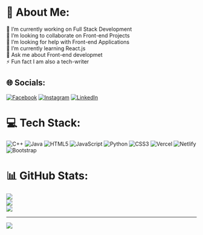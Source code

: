 # 💫 About Me:
🔭 I’m currently working on Full Stack Development<br>👯 I’m looking to collaborate on Front-end Projects<br>🤝 I’m looking for help with Front-end Applications<br>🌱 I’m currently learning React.js<br>💬 Ask me about Front-end developmet<br>⚡ Fun fact I am also a tech-writer


## 🌐 Socials:
[![Facebook](https://img.shields.io/badge/Facebook-%231877F2.svg?logo=Facebook&logoColor=white)](https://facebook.com/https://www.facebook.com/people/Hamza-Rauf/pfbid0a26rbv75PjZ6cXC6oz3N57Hf188KhAfpNHuf6xHGBBNdQNGnEGbouUJ5Gyo9dPQkl/) [![Instagram](https://img.shields.io/badge/Instagram-%23E4405F.svg?logo=Instagram&logoColor=white)](https://instagram.com/its_h.a.r) [![LinkedIn](https://img.shields.io/badge/LinkedIn-%230077B5.svg?logo=linkedin&logoColor=white)](https://linkedin.com/in/https://www.linkedin.com/in/hamza-abdul-rauf/) 

# 💻 Tech Stack:
![C++](https://img.shields.io/badge/c++-%2300599C.svg?style=for-the-badge&logo=c%2B%2B&logoColor=white) ![Java](https://img.shields.io/badge/java-%23ED8B00.svg?style=for-the-badge&logo=openjdk&logoColor=white) ![HTML5](https://img.shields.io/badge/html5-%23E34F26.svg?style=for-the-badge&logo=html5&logoColor=white) ![JavaScript](https://img.shields.io/badge/javascript-%23323330.svg?style=for-the-badge&logo=javascript&logoColor=%23F7DF1E) ![Python](https://img.shields.io/badge/python-3670A0?style=for-the-badge&logo=python&logoColor=ffdd54) ![CSS3](https://img.shields.io/badge/css3-%231572B6.svg?style=for-the-badge&logo=css3&logoColor=white) ![Vercel](https://img.shields.io/badge/vercel-%23000000.svg?style=for-the-badge&logo=vercel&logoColor=white) ![Netlify](https://img.shields.io/badge/netlify-%23000000.svg?style=for-the-badge&logo=netlify&logoColor=#00C7B7) ![Bootstrap](https://img.shields.io/badge/bootstrap-%238511FA.svg?style=for-the-badge&logo=bootstrap&logoColor=white)
# 📊 GitHub Stats:
![](https://github-readme-stats.vercel.app/api?username=HHARC&theme=dark&hide_border=false&include_all_commits=false&count_private=false)<br/>
![](https://github-readme-streak-stats.herokuapp.com/?user=HHARC&theme=dark&hide_border=false)<br/>
![](https://github-readme-stats.vercel.app/api/top-langs/?username=HHARC&theme=dark&hide_border=false&include_all_commits=false&count_private=false&layout=compact)

---
[![](https://visitcount.itsvg.in/api?id=HHARC&icon=0&color=0)](https://visitcount.itsvg.in)

<!-- Proudly created with GPRM ( https://gprm.itsvg.in ) -->

